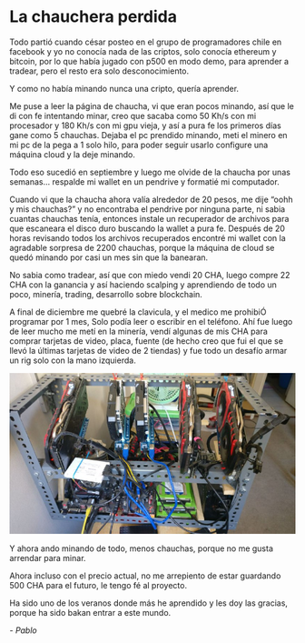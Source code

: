 # La chauchera perdida

Todo partió cuando césar posteo en el grupo de programadores chile en facebook y yo no conocía nada de las criptos, solo conocía ethereum y bitcoin, por lo que había jugado con p500 en modo demo, para aprender a tradear, pero el resto era solo desconocimiento.

Y como no había minando nunca una cripto, quería aprender.

Me puse a leer la página de chaucha, vi que eran pocos minando, así que le di con fe intentando minar, creo que sacaba como 50 Kh/s con mi procesador y 180 Kh/s con mi gpu vieja, y así a pura fe los primeros días gane como 5 chauchas. Dejaba el pc prendido minando, meti el minero en mi pc de la pega a 1 solo hilo, para poder seguir usarlo configure una máquina cloud y la deje minando.

Todo eso sucedió en septiembre y luego me olvide de la chaucha por unas semanas… respalde mi wallet en un pendrive y formatié mi computador.

Cuando vi que la chaucha ahora valía alrededor de 20 pesos, me dije “oohh y mis chauchas?” y no encontraba el pendrive por ninguna parte, ni sabia cuantas chauchas tenía, entonces instale un recuperador de archivos para que escaneara el disco duro buscando la wallet a pura fe. Después de 20 horas revisando todos los archivos recuperados encontré mi wallet con la agradable sorpresa de 2200 chauchas, porque la máquina de cloud se quedó minando por casi un mes sin que la banearan.

No sabia como tradear, así que con miedo vendi 20 CHA, luego compre 22 CHA con la ganancia y así haciendo scalping y aprendiendo de todo un poco, minería, trading, desarrollo sobre blockchain. 

A final de diciembre me quebré la clavicula, y el medico me prohibiÓ programar por 1 mes, Solo podía leer o escribir en el teléfono. Ahí fue luego de leer mucho me metí en la minería, vendí algunas de mis CHA para comprar tarjetas de video, placa, fuente (de hecho creo que fui el que se llevó la últimas tarjetas de video de 2 tiendas) y fue todo un desafío armar un rig solo con la mano izquierda.

![Pablo](img/pablo.jpg)

Y ahora ando minando de todo, menos chauchas, porque no me gusta arrendar para minar. 

Ahora incluso con el precio actual, no me arrepiento de estar guardando 500 CHA para el futuro, le tengo fé al proyecto.

Ha sido uno de los veranos donde más he aprendido y les doy las gracias, porque ha sido bakan entrar a este mundo.

*- Pablo*
